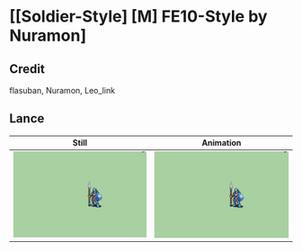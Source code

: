 # [\[Soldier-Style\] \[M\] FE10-Style by Nuramon]

## Credit

flasuban, Nuramon, Leo_link
	
## Lance

| Still | Animation |
| :---: | :-------: |
| ![Lance still](./Lance_000.png) | ![Lance animation](./Lance.gif) |
